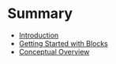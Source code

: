 # Summary

* [Introduction](README.md)
* [Getting Started with Blocks](getting-started-with-blocks.md)
* [Conceptual Overview](conceptual-overview.md)

